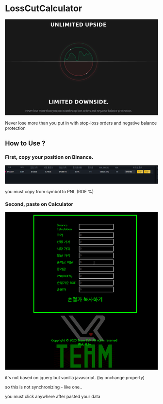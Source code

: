 # LossCutCalculator

![limitdown](/img/limitdown.png)

Never lose more than you put in with stop-loss orders and negative balance protection

## How to Use ?

### First, copy your position on Binance.

![binanceposi](/img/binanceposi.png)

you must copy from symbol to PNL (ROE %)

### Second, paste on Calculator

![paste](/img/paste.gif)

it's not based on jquery but vanilla javascript. (by onchange property)

so this is not synchronizing - like one..

you must click anywhere after pasted your data
